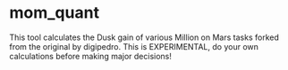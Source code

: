 # mom_quant
 
This tool calculates the Dusk gain of various Million on Mars tasks forked from the original by digipedro. 
This is EXPERIMENTAL, do your own calculations before making major decisions!

<!-- ## Live Webpage

https://digipedro.github.io/mom_quant/

Alternate link for if/when the github hosting isn't working: https://digipedro-mom-quant.netlify.app/

## What's All This Then?

Learn more abour Million on Mars : https://www.milliononmars.com/

Learn more about Banano : https://banano.cc/

## Donations

Love it? My Banano address is ban_3d6pzryts53tzk1u87yobfcrcwuiq11hhpj7oo8mapnodpkroc7dkqq8z8hc

My WAX is "iamdigipedro" //-->
